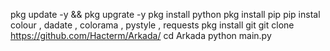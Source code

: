 pkg update -y && pkg upgrate -y
pkg install python
pkg install pip
pip instal colour , dadate , colorama , pystyle , requests
pkg install git
git clone https://github.com/Hacterm/Arkada/
cd Arkadа
python main.py
